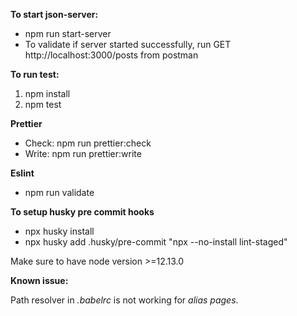 **To start json-server:**

- npm run start-server
- To validate if server started successfully, run GET http://localhost:3000/posts from postman

**To run test:** 

1. npm install 
2. npm test

**Prettier**
- Check: npm run prettier:check
- Write: npm run prettier:write

**Eslint**
- npm run validate

**To setup husky pre commit hooks**
- npx husky install
- npx husky add .husky/pre-commit "npx --no-install lint-staged"

Make sure to have node version >=12.13.0

**Known issue:**

Path resolver in _.babelrc_ is not working for _alias pages_.
